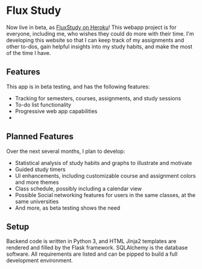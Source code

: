 # Flux Study
Now live in beta, as [FluxStudy on Heroku](https://fluxstudy-3cc38d8670a8.herokuapp.com)!
This webapp project is for everyone, including me, who wishes they could do more with their time. I'm developing this website so that I can keep track of my assignments and other to-dos, gain helpful insights into my study habits, and make the most of the time I have.

## Features
This app is in beta testing, and has the following features:
- Tracking for semesters, courses, assignments, and study sessions
- To-do list functionality
- Progressive web app capabilities
- 
## Planned Features
Over the next several months, I plan to develop:
- Statistical analysis of study habits and graphs to illustrate and motivate
- Guided study timers
- UI enhancements, including customizable course and assignment colors and more themes
- Class schedule, possibly including a calendar view
- Possible Social networking features for users in the same classes, at the same universities
- And more, as beta testing shows the need

## Setup
Backend code is written in Python 3, and HTML Jinja2 templates are rendered and filled by the Flask framework. SQLAlchemy is the database software. All requirements are listed and can be pipped to build a full development environment.
